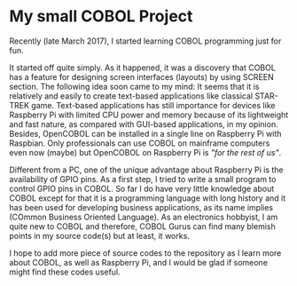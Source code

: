 # My small COBOL Project

Recently (late March 2017), I started learning COBOL programming just for fun.

It started off quite simply. As it happened, it was a discovery that COBOL has a feature for designing screen interfaces (layouts) by using SCREEN section. The following idea soon came to my mind: It seems that it is relatively and easily to create text-based applications like classical STAR-TREK game. Text-based applications has still importance for devices like Raspberry Pi with limited CPU power and memory because of its lightweight and fast nature, as compared with GUI-based applications, in my opinion. Besides, OpenCOBOL can be installed in a single line on Raspberry Pi with Raspbian. Only professionals can use COBOL on mainframe computers even now (maybe) but OpenCOBOL on Raspberry Pi is *"for the rest of us"*.

Different from a PC, one of the unique advantage about Raspberry Pi is the availability of GPIO pins. As a first step, I tried to write a small program to control GPIO pins in COBOL.
So far I do have very little knowledge about COBOL except for that it is a programming language with long history and it has been used for developing business applications, as its name implies (COmmon Business Oriented Language). As an electronics hobbyist, I am quite new to COBOL and therefore, COBOL Gurus can find many blemish points in my source code(s) but at least, it works.

I hope to add more piece of source codes to the repository as I learn more about COBOL,
as well as Raspberry Pi, and I would be glad if someone might find these codes useful.

 
